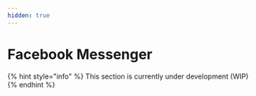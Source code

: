 ```yaml
---
hidden: true
---
```


# Facebook Messenger

{% hint style="info" %}
This section is currently under development (WIP)
{% endhint %}

